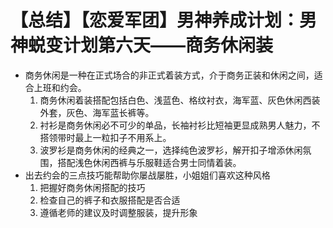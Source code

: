 # 【总结】【恋爱军团】男神养成计划：男神蜕变计划第六天——商务休闲装

-   商务休闲是一种在正式场合的非正式着装方式，介于商务正装和休闲之间，适合上班和约会。
    1.  商务休闲着装搭配包括白色、浅蓝色、格纹衬衣，海军蓝、灰色休闲西装外套，灰色、海军蓝长裤等。
    2.  衬衫是商务休闲必不可少的单品，长袖衬衫比短袖更显成熟男人魅力，不搭领带时最上一粒扣子不用系上。
    3.  波罗衫是商务休闲的经典之一，选择纯色波罗衫，解开扣子增添休闲氛围，搭配浅色休闲西裤与乐服鞋适合男士同情着装。
-   出去约会的三点技巧能帮助你屡战屡胜，小姐姐们喜欢这种风格
    1.  把握好商务休闲搭配的技巧
    2.  检查自己的裤子和衣服搭配是否合适
    3.  遵循老师的建议及时调整服装，提升形象